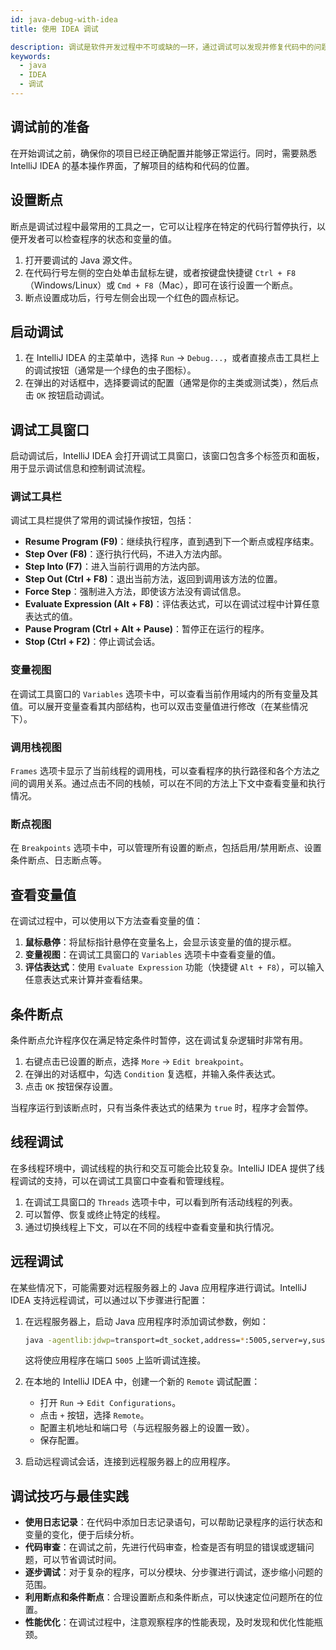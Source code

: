 ```yaml
---
id: java-debug-with-idea
title: 使用 IDEA 调试

description: 调试是软件开发过程中不可或缺的一环，通过调试可以发现并修复代码中的问题，提高代码质量和程序的稳定性。
keywords:
  - java
  - IDEA
  - 调试
---
```


## 调试前的准备

在开始调试之前，确保你的项目已经正确配置并能够正常运行。同时，需要熟悉 IntelliJ IDEA 的基本操作界面，了解项目的结构和代码的位置。

## 设置断点

断点是调试过程中最常用的工具之一，它可以让程序在特定的代码行暂停执行，以便开发者可以检查程序的状态和变量的值。

1. 打开要调试的 Java 源文件。
2. 在代码行号左侧的空白处单击鼠标左键，或者按键盘快捷键 `Ctrl + F8`（Windows/Linux）或 `Cmd + F8`（Mac），即可在该行设置一个断点。
3. 断点设置成功后，行号左侧会出现一个红色的圆点标记。

## 启动调试

1. 在 IntelliJ IDEA 的主菜单中，选择 `Run` -> `Debug...`，或者直接点击工具栏上的调试按钮（通常是一个绿色的虫子图标）。
2. 在弹出的对话框中，选择要调试的配置（通常是你的主类或测试类），然后点击 `OK` 按钮启动调试。

## 调试工具窗口

启动调试后，IntelliJ IDEA 会打开调试工具窗口，该窗口包含多个标签页和面板，用于显示调试信息和控制调试流程。

### 调试工具栏

调试工具栏提供了常用的调试操作按钮，包括：

- **Resume Program (F9)**：继续执行程序，直到遇到下一个断点或程序结束。
- **Step Over (F8)**：逐行执行代码，不进入方法内部。
- **Step Into (F7)**：进入当前行调用的方法内部。
- **Step Out (Ctrl + F8)**：退出当前方法，返回到调用该方法的位置。
- **Force Step**：强制进入方法，即使该方法没有调试信息。
- **Evaluate Expression (Alt + F8)**：评估表达式，可以在调试过程中计算任意表达式的值。
- **Pause Program (Ctrl + Alt + Pause)**：暂停正在运行的程序。
- **Stop (Ctrl + F2)**：停止调试会话。

### 变量视图

在调试工具窗口的 `Variables` 选项卡中，可以查看当前作用域内的所有变量及其值。可以展开变量查看其内部结构，也可以双击变量值进行修改（在某些情况下）。

### 调用栈视图

`Frames` 选项卡显示了当前线程的调用栈，可以查看程序的执行路径和各个方法之间的调用关系。通过点击不同的栈帧，可以在不同的方法上下文中查看变量和执行情况。

### 断点视图

在 `Breakpoints` 选项卡中，可以管理所有设置的断点，包括启用/禁用断点、设置条件断点、日志断点等。

## 查看变量值

在调试过程中，可以使用以下方法查看变量的值：

1. **鼠标悬停**：将鼠标指针悬停在变量名上，会显示该变量的值的提示框。
2. **变量视图**：在调试工具窗口的 `Variables` 选项卡中查看变量的值。
3. **评估表达式**：使用 `Evaluate Expression` 功能（快捷键 `Alt + F8`），可以输入任意表达式来计算并查看结果。

## 条件断点

条件断点允许程序仅在满足特定条件时暂停，这在调试复杂逻辑时非常有用。

1. 右键点击已设置的断点，选择 `More` -> `Edit breakpoint`。
2. 在弹出的对话框中，勾选 `Condition` 复选框，并输入条件表达式。
3. 点击 `OK` 按钮保存设置。

当程序运行到该断点时，只有当条件表达式的结果为 `true` 时，程序才会暂停。

## 线程调试

在多线程环境中，调试线程的执行和交互可能会比较复杂。IntelliJ IDEA 提供了线程调试的支持，可以在调试工具窗口中查看和管理线程。

1. 在调试工具窗口的 `Threads` 选项卡中，可以看到所有活动线程的列表。
2. 可以暂停、恢复或终止特定的线程。
3. 通过切换线程上下文，可以在不同的线程中查看变量和执行情况。

## 远程调试

在某些情况下，可能需要对远程服务器上的 Java 应用程序进行调试。IntelliJ IDEA 支持远程调试，可以通过以下步骤进行配置：

1. 在远程服务器上，启动 Java 应用程序时添加调试参数，例如：

   ```bash
   java -agentlib:jdwp=transport=dt_socket,address=*:5005,server=y,suspend=n -jar your-application.jar
   ```

   这将使应用程序在端口 `5005` 上监听调试连接。

2. 在本地的 IntelliJ IDEA 中，创建一个新的 `Remote` 调试配置：

   - 打开 `Run` -> `Edit Configurations`。
   - 点击 `+` 按钮，选择 `Remote`。
   - 配置主机地址和端口号（与远程服务器上的设置一致）。
   - 保存配置。

3. 启动远程调试会话，连接到远程服务器上的应用程序。

## 调试技巧与最佳实践

- **使用日志记录**：在代码中添加日志记录语句，可以帮助记录程序的运行状态和变量的变化，便于后续分析。
- **代码审查**：在调试之前，先进行代码审查，检查是否有明显的错误或逻辑问题，可以节省调试时间。
- **逐步调试**：对于复杂的程序，可以分模块、分步骤进行调试，逐步缩小问题的范围。
- **利用断点和条件断点**：合理设置断点和条件断点，可以快速定位问题所在的位置。
- **性能优化**：在调试过程中，注意观察程序的性能表现，及时发现和优化性能瓶颈。
